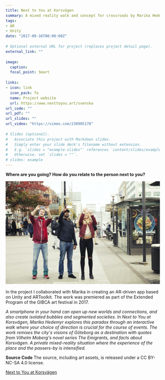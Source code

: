 ```yaml
---
title: Next to You at Korsvägen
summary: A mixed reality walk and concept for crossroads by Marika Hedemyr in collaboration with RISE, taking place at one of Göteborgs major crossroads, Korsvägen.
tags:
- AR
- Unity
date: "2017-09-16T00:00:00Z"

# Optional external URL for project (replaces project detail page).
external_link: ""

image:
  caption: 
  focal_point: Smart

links:
- icon: link
  icon_pack: fa
  name: Project website
  url: https://www.nexttoyou.art/svenska
url_code: ""
url_pdf: ""
url_slides: ""
url_video: "https://vimeo.com/230905178"

# Slides (optional).
#   Associate this project with Markdown slides.
#   Simply enter your slide deck's filename without extension.
#   E.g. `slides = "example-slides"` references `content/slides/example-slides.md`.
#   Otherwise, set `slides = ""`.
# slides: example
---
```

**Where are you going? How do you relate to the person next to you?**

![](next_to_you_1.jpg)

In the project I collaborated with Marika in creating an AR-driven app based on Unity and ARToolkit. The work was premiered as part of the Extended Program of the GIBCA art festival in 2017.

*A smartphone in your hand can open up new worlds and connections, and also create isolated bubbles and segmented societies. In Next to You at Korsvägen, Marika Hedemyr explores this paradox through an interactive walk where your choice of direction is crucial for the course of events. The work remixes the city's visions of Göteborg as a destination with quotes from Vilhelm Moberg's novel series The Emigrants, and facts about Korsvägen. A private mixed-reality situation where the experience of the place and the passers-by is intensified.*

**Source Code**
The source, including art assets, is released under a CC BY-NC-SA 4.0 license.

[Next to You at Korsvägen](https://git.ri.se/jacob.michelsen/next-to-you-korsvagen)